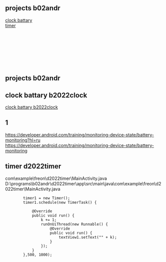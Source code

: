 ## projects b02andr
[clock battary](#clock-battary-b2022clock)  
[timer](#timer)  
[](#)  
[](#)  
[](#)  
[](#)  
[](#)  
[](#)  
[](#)  
[](#)  

## projects b02andr
## clock battary b2022clock
[clock battary b2022clock]()  
## 1
https://developer.android.com/training/monitoring-device-state/battery-monitoring?hl=ru   
https://developer.android.com/training/monitoring-device-state/battery-monitoring  

## timer d2022timer
com\example\freon\d2022timer\MainActivity.java  
D:\programs\b02andr\d2022timer\app\src\main\java\com\example\freon\d2022timer\MainActivity.java  
```
        timer1 = new Timer();
        timer1.schedule(new TimerTask() {

            @Override
            public void run() {
                k += 1;
                runOnUiThread(new Runnable() {
                    @Override
                    public void run() {
                        textView1.setText("" + k);
                    }
                });
            }
        },500, 1000);
```